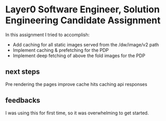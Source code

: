 # Layer0 Software Engineer, Solution Engineering Candidate Assignment

In this assignment I tried to accomplish:

- Add caching for all static images served from the /dw/image/v2 path
- Implement caching & prefetching for the PDP
- Implement deep fetching of above the fold images for the PDP

## next steps
Pre rendering the pages
improve cache hits
caching api responses

## feedbacks
I was using this for first time, so it was overwhelming to get started.
